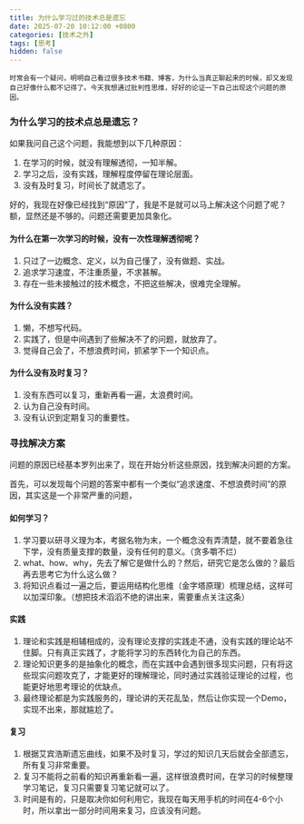 ```yaml
---
title: 为什么学习过的技术总是遗忘
date: 2025-07-20 10:12:00 +0800
categories: [技术之外]
tags: [思考]
hidden: false
---
```


    时常会有一个疑问，明明自己看过很多技术书籍、博客，为什么当真正聊起来的时候，却又发现自己好像什么都不记得了。今天我想通过批判性思维，好好的论证一下自己出现这个问题的原因。

### 为什么学习的技术点总是遗忘？

如果我问自己这个问题，我能想到以下几种原因：

1. 在学习的时候，就没有理解透彻，一知半解。
2. 学习之后，没有实践，理解程度停留在理论层面。
3. 没有及时复习，时间长了就遗忘了。

好的，我现在好像已经找到“原因”了，我是不是就可以马上解决这个问题了呢？ 额，显然还是不够的。问题还需要更加具象化。

#### 为什么在第一次学习的时候，没有一次性理解透彻呢？

1. 只过了一边概念、定义，以为自己懂了，没有做题、实战。
2. 追求学习速度，不注重质量，不求甚解。
3. 存在一些未接触过的技术概念，不把这些解决，很难完全理解。

#### 为什么没有实践？

1. 懒，不想写代码。
2. 实践了，但是中间遇到了些解决不了的问题，就放弃了。
3. 觉得自己会了，不想浪费时间，抓紧学下一个知识点。

#### 为什么没有及时复习？

1. 没有东西可以复习，重新再看一遍，太浪费时间。
2. 认为自己没有时间。
3. 没有认识到定期复习的重要性。

### 寻找解决方案

问题的原因已经基本罗列出来了，现在开始分析这些原因，找到解决问题的方案。

首先，可以发现每个问题的答案中都有一个类似“追求速度、不想浪费时间”的原因，其实这是一个非常严重的问题，

#### 如何学习？

1. 学习要以研寻义理为本，考据名物为末，一个概念没有弄清楚，就不要着急往下学，没有质量支撑的数量，没有任何的意义。（贪多嚼不烂）
2. what、how、why，先去了解它是做什么的？然后，研究它是怎么做的？最后再去思考它为什么这么做？
3. 将知识点看过一遍之后，要运用结构化思维（金字塔原理）梳理总结，这样可以加深印象。（想把技术滔滔不绝的讲出来，需要重点关注这条）

#### 实践

1. 理论和实践是相辅相成的，没有理论支撑的实践走不通，没有实践的理论站不住脚。只有真正实践了，才能将学习的东西转化为自己的东西。
2. 理论知识更多的是抽象化的概念，而在实践中会遇到很多现实问题，只有将这些现实问题攻克了，才能更好的理解理论，同时通过实践验证理论的过程，也能更好地思考理论的优缺点。
3. 最终理论都是为实践服务的，理论讲的天花乱坠，然后让你实现一个Demo，实现不出来，那就尴尬了。

#### 复习

1. 根据艾宾浩斯遗忘曲线，如果不及时复习，学过的知识几天后就会全部遗忘，所有复习非常重要。
2. 复习不能将之前看的知识再重新看一遍，这样很浪费时间，在学习的时候整理学习笔记，复习只需要复习笔记就可以了。
3. 时间是有的，只是取决你如何利用它，我现在每天用手机的时间在4-6个小时，所以拿出一部分时间用来复习，应该没有问题。